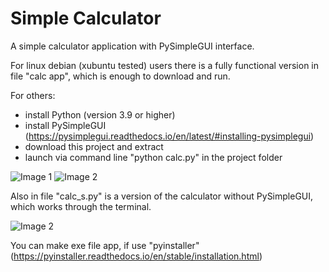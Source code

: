 # Simple Calculator
A simple calculator application with PySimpleGUI interface.

For linux debian (xubuntu tested) users there is a fully functional version in file "calc app", which is enough to download and run.

For others:
- install Python (version 3.9 or higher)
- install PySimpleGUI (https://pysimplegui.readthedocs.io/en/latest/#installing-pysimplegui)
- download this project and extract
- launch via command line "python calc.py" in the project folder

![Image 1](https://github.com/lestec-al/simple-calculator/raw/main/images/calc_pic_1.png)
![Image 2](https://github.com/lestec-al/simple-calculator/raw/main/images/calc_pic_2.png)

Also in file "calc_s.py" is a version of the calculator without PySimpleGUI, which works through the terminal.

![Image 2](https://github.com/lestec-al/simple-calculator/raw/main/images/calc_pic_с.png)

You can make exe file app, if use "pyinstaller" (https://pyinstaller.readthedocs.io/en/stable/installation.html)
